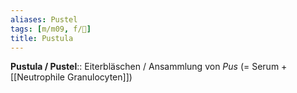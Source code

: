 ```yaml
---
aliases: Pustel
tags: [m/m09, f/🧴]
title: Pustula
---
```

**Pustula / Pustel**:: Eiterbläschen / Ansammlung von *Pus* (= Serum + [[Neutrophile Granulocyten]])